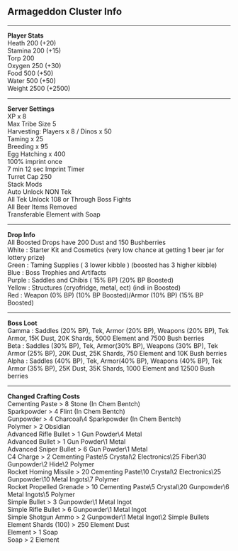 <h2 class="code-line" data-line-start=0 data-line-end=2 ><a id="Armageddon_Cluster_Info_0"></a>Armageddon Cluster Info</h2>
<hr>
<p class="has-line-data" data-line-start="3" data-line-end="11"><strong>Player Stats</strong><br>
Heath 200 (+20)<br>
Stamina 200 (+15)<br>
Torp 200<br>
Oxygen 250 (+30)<br>
Food 500 (+50)<br>
Water 500 (+50)<br>
Weight 2500 (+2500)</p>
<hr>
<p class="has-line-data" data-line-start="12" data-line-end="27"><strong>Server Settings</strong><br>
XP x 8<br>
Max Tribe Size 5<br>
Harvesting: Players x 8 / Dinos x 50<br>
Taming x 25<br>
Breeding x 95<br>
Egg Hatching x 400<br>
100% imprint once<br>
7 min 12 sec Imprint Timer<br>
Turret Cap 250<br>
Stack Mods<br>
Auto Unlock NON Tek<br>
All Tek Unlock 108 or Through Boss Fights<br>
All Beer Items Removed<br>
Transferable Element with Soap</p>
<hr>
<p class="has-line-data" data-line-start="28" data-line-end="36"><strong>Drop Info</strong><br>
All Boosted Drops have 200 Dust and 150 Bushberries<br>
White : Starter Kit and Cosmetics (very low chance at getting 1 beer jar for lottery prize)<br>
Green : Taming Supplies ( 3 lower kibble ) (boosted has 3 higher kibble)<br>
Blue : Boss Trophies and Artifacts<br>
Purple : Saddles and Chibis ( 15% BP) (20% BP Boosted)<br>
Yellow : Structures (cryofridge, metal, ect) (indi in Boosted)<br>
Red : Weapon (0% BP) (10% BP Boosted)/Armor (10% BP) (15% BP Boosted)</p>
<hr>
<p class="has-line-data" data-line-start="37" data-line-end="41"><strong>Boss Loot</strong><br>
Gamma : Saddles (20% BP), Tek, Armor (20% BP), Weapons (20% BP), Tek Armor, 15K Dust, 20K Shards, 5000 Element and 7500 Bush berries<br>
Beta : Saddles (30% BP), Tek, Armor(30% BP), Weapons (30% BP), Tek Armor (25% BP), 20K Dust, 25K Shards, 750 Element and 10K Bush berries<br>
Alpha : Saddles (40% BP), Tek, Armor(40% BP), Weapons (40% BP), Tek Armor (35% BP), 25K Dust, 35K Shards, 1000 Element and 12500 Bush berries</p>
<hr>
<p class="has-line-data" data-line-start="42" data-line-end="59"><strong>Changed Crafting Costs</strong><br>
Cementing Paste &gt; 8 Stone (In Chem Bentch)<br>
Sparkpowder &gt; 4 Flint (In Chem Bentch)<br>
Gunpowder &gt; 4 Charcoal\4 Sparkpowder (In Chem Bentch)<br>
Polymer &gt; 2 Obsidian<br>
Advanced Rifle Bullet &gt; 1 Gun Powder\4 Metal<br>
Advanced Bullet &gt; 1 Gun Powder\1 Metal<br>
Advanced Sniper Bullet &gt; 6 Gun Powder\1 Metal<br>
C4 Charge &gt; 2 Cementing Paste\5 Crystal\2 Electronics\25 Fiber\30 Gunpowder\2 Hide\2 Polymer<br>
Rocket Homing Missile &gt; 20 Cementing Paste\10 Crystal\2 Electronics\25 Gunpowder\10 Metal Ingots\7 Polymer<br>
Rocket Propelled Grenade &gt; 10 Cementing Paste\5 Crystal\20 Gunpowder\6 Metal Ingots\5 Polymer<br>
Simple Bullet &gt; 3 Gunpowder\1 Metal Ingot<br>
Simple Rifle Bullet &gt; 6 Gunpowder\1 Metal Ingot<br>
Simple Shotgun Ammo &gt; 2 Gunpowder\1 Metal Ingot\2 Simple Bullets<br>
Element Shards (100) &gt; 250 Element Dust<br>
Element &gt; 1 Soap<br>
Soap &gt; 2 Element</p>
